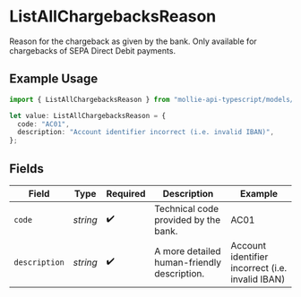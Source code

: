 # ListAllChargebacksReason

Reason for the chargeback as given by the bank. Only available for chargebacks of SEPA Direct Debit payments.

## Example Usage

```typescript
import { ListAllChargebacksReason } from "mollie-api-typescript/models/operations";

let value: ListAllChargebacksReason = {
  code: "AC01",
  description: "Account identifier incorrect (i.e. invalid IBAN)",
};
```

## Fields

| Field                                            | Type                                             | Required                                         | Description                                      | Example                                          |
| ------------------------------------------------ | ------------------------------------------------ | ------------------------------------------------ | ------------------------------------------------ | ------------------------------------------------ |
| `code`                                           | *string*                                         | :heavy_check_mark:                               | Technical code provided by the bank.             | AC01                                             |
| `description`                                    | *string*                                         | :heavy_check_mark:                               | A more detailed human-friendly description.      | Account identifier incorrect (i.e. invalid IBAN) |